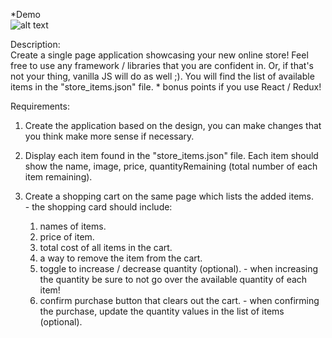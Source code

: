 *Demo  
![alt text](https://github.com/polymer940c/fruits-shop-react/blob/master/assets/pictures/demo.gif "Logo Title Text 1")  

Description:  
  Create a single page application showcasing your new online store! Feel free to use any framework / libraries
  that you are confident in. Or, if that's not your thing, vanilla JS will do as well ;). You will find the list
  of available items in the "store_items.json" file.
    * bonus points if you use React / Redux!  

Requirements:  
  1. Create the application based on the design, you can make changes that you think make more sense if necessary.  

  2. Display each item found in the "store_items.json" file. Each item should show the name, image, price,
    quantityRemaining (total number of each item remaining).  

  3. Create a shopping cart on the same page which lists the added items.  
    - the shopping card should include:
        1. names of items.
        2. price of item.
        3. total cost of all items in the cart.
        3. a way to remove the item from the cart.
        4. toggle to increase / decrease quantity (optional).
          - when increasing the quantity be sure to not go over the available quantity of each item!
        5. confirm purchase button that clears out the cart.
          - when confirming the purchase, update the quantity values in the list of items (optional).
